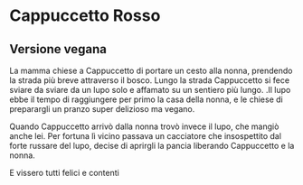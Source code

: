 
# Cappuccetto Rosso
## Versione vegana

La mamma chiese a Cappuccetto di portare un cesto alla nonna, prendendo la strada più breve attraverso il bosco.
Lungo la strada Cappuccetto si fece sviare da sviare da un lupo solo e affamato su un sentiero più lungo.
.Il lupo ebbe il tempo di raggiungere per primo la casa della nonna, e le chiese di preparargli un pranzo super delizioso ma vegano. 


Quando Cappuccetto arrivò dalla nonna trovò invece il lupo, che mangiò anche lei.
Per fortuna lì vicino passava un cacciatore che insospettito dal forte russare del lupo, decise di aprirgli la pancia liberando Cappuccetto e la nonna.

E vissero tutti felici e contenti
